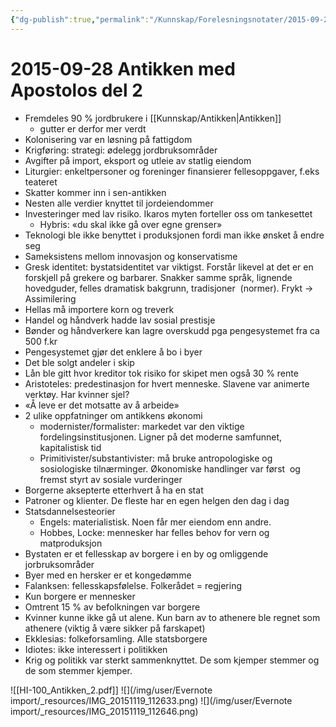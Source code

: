 ```yaml
---
{"dg-publish":true,"permalink":"/Kunnskap/Forelesningsnotater/2015-09-28 Antikken med Apostolos del 2/","tags":["forelesning","hi100","historie"]}
---
```



# 2015-09-28 Antikken med Apostolos del 2
* Fremdeles 90 % jordbrukere i [[Kunnskap/Antikken\|Antikken]]
  * gutter er derfor mer verdt
* Kolonisering var en løsning på fattigdom
* Krigføring: strategi: ødelegg jordbruksområder
* Avgifter på import, eksport og utleie av statlig eiendom
* Liturgier: enkeltpersoner og foreninger finansierer fellesoppgaver, f.eks teateret
* Skatter kommer inn i sen-antikken
* Nesten alle verdier knyttet til jordeiendommer
* Investeringer med lav risiko. Ikaros myten forteller oss om tankesettet
  * Hybris: «du skal ikke gå over egne grenser»
* Teknologi ble ikke benyttet i produksjonen fordi man ikke ønsket å endre seg
* Sameksistens mellom innovasjon og konservatisme
* Gresk identitet: bystatsidentitet var viktigst. Forstår likevel at det er en forskjell på grekere og barbarer. Snakker samme språk, lignende hovedguder, felles dramatisk bakgrunn, tradisjoner  (normer). Frykt -> Assimilering
* Hellas må importere korn og treverk
* Handel og håndverk hadde lav sosial prestisje
* Bønder og håndverkere kan lagre overskudd pga pengesystemet fra ca 500 f.kr
* Pengesystemet gjør det enklere å bo i byer
* Det ble solgt andeler i skip
* Lån ble gitt hvor kreditor tok risiko for skipet men også 30 % rente
* Aristoteles: predestinasjon for hvert menneske. Slavene var animerte verktøy. Har kvinner sjel?
* «Å leve er det motsatte av å arbeide» 
* 2 ulike oppfatninger om antikkens økonomi
  * modernister/formalister: markedet var den viktige fordelingsinstitusjonen. Ligner på det moderne samfunnet, kapitalistisk tid
  * Primitivister/substantivister: må bruke antropologiske og sosiologiske tilnærminger. Økonomiske handlinger var først  og fremst styrt av sosiale vurderinger
* Borgerne aksepterte etterhvert å ha en stat
* Patroner og klienter. De fleste har en egen helgen den dag i dag
* Statsdannelsesteorier
  * Engels: materialistisk. Noen får mer eiendom enn andre.
  * Hobbes, Locke: mennesker har felles behov for vern og matproduksjon
* Bystaten er et fellesskap av borgere i en by og omliggende jorbruksområder
* Byer med en hersker er et kongedømme
* Falanksen: fellesskapsfølelse. Folkerådet = regjering
* Kun borgere er mennesker
* Omtrent 15 % av befolkningen var borgere
* Kvinner kunne ikke gå ut alene. Kun barn av to athenere ble regnet som athenere (viktig å være sikker på farskapet)
* Ekklesias: folkeforsamling. Alle statsborgere
* Idiotes: ikke interessert i politikken
* Krig og politikk var sterkt sammenknyttet. De som kjemper stemmer og de som stemmer kjemper.
  

![[HI-100_Antikken_2.pdf]]
![](/img/user/Evernote import/_resources/IMG_20151119_112633.png)
![](/img/user/Evernote import/_resources/IMG_20151119_112646.png)
